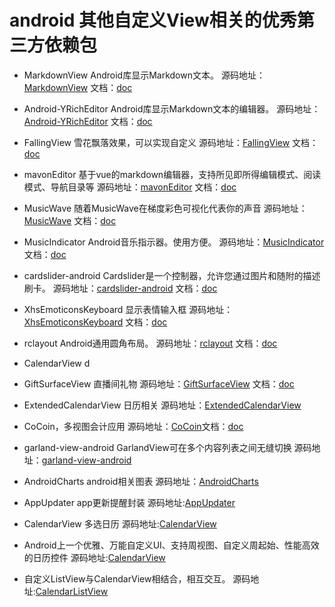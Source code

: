 

# android 其他自定义View相关的优秀第三方依赖包

* MarkdownView Android库显示Markdown文本。
源码地址：[MarkdownView](https://github.com/tiagohm/MarkdownView) 文档：[doc](https://github.com/tiagohm/MarkdownView/blob/master/README.md)

* Android-YRichEditor Android库显示Markdown文本的编辑器。
源码地址：[Android-YRichEditor](https://github.com/YeDaxia/Android-YRichEditor) 文档：[doc](https://github.com/YeDaxia/Android-YRichEditor/blob/master/README.md)

* FallingView 雪花飘落效果，可以实现自定义
源码地址：[FallingView](https://github.com/DingMouRen/FallingView) 文档：[doc](https://github.com/DingMouRen/FallingView/blob/master/README.md)

* mavonEditor  基于vue的markdown编辑器，支持所见即所得编辑模式、阅读模式、导航目录等
源码地址：[mavonEditor](https://github.com/hinesboy/mavonEditor) 文档：[doc](https://github.com/hinesboy/mavonEditor/blob/master/README.md)

* MusicWave  随着MusicWave在梯度彩色可视化代表你的声音
源码地址：[MusicWave](https://github.com/akshay2211/MusicWave) 文档：[doc](https://github.com/akshay2211/MusicWave/blob/master/README.md)

* MusicIndicator  Android音乐指示器。使用方便。
源码地址：[MusicIndicator](https://github.com/Taishi-Y/MusicIndicator) 文档：[doc](https://github.com/Taishi-Y/MusicIndicator/blob/master/README.md)

* cardslider-android Cardslider是一个控制器，允许您通过图片和随附的描述刷卡。
源码地址：[cardslider-android](https://github.com/Ramotion/cardslider-android) 文档：[doc](https://github.com/Ramotion/cardslider-android/blob/master/README.md)

* XhsEmoticonsKeyboard 显示表情输入框
源码地址：[XhsEmoticonsKeyboard](https://github.com/w446108264/XhsEmoticonsKeyboard) 文档：[doc](https://github.com/w446108264/XhsEmoticonsKeyboard/blob/master/README.md)
 
* rclayout Android通用圆角布局。
源码地址：[rclayout](https://github.com/GcsSloop/rclayout) 文档：[doc](https://github.com/GcsSloop/rclayout/blob/master/README.md)

* CalendarView d

* GiftSurfaceView 直播间礼物
源码地址：[GiftSurfaceView](https://github.com/jenly1314/GiftSurfaceView) 文档：[doc](https://github.com/jenly1314/GiftSurfaceView/blob/master/README.md)

* ExtendedCalendarView 日历相关
源码地址：[ExtendedCalendarView](https://github.com/tyczj/ExtendedCalendarView)


* CoCoin，多视图会计应用
源码地址：[CoCoin](https://github.com/Nightonke/CoCoin)文档：[doc](https://github.com/Nightonke/CoCoin/blob/master/README.md)

* garland-view-android GarlandView可在多个内容列表之间无缝切换
源码地址：[garland-view-android](https://github.com/Ramotion/garland-view-android)

* AndroidCharts android相关图表
源码地址：[AndroidCharts](https://github.com/HackPlan/AndroidCharts)

* AppUpdater app更新提醒封装
源码地址:[AppUpdater](https://github.com/javiersantos/AppUpdater)

* CalendarView 多选日历
源码地址:[CalendarView](https://github.com/SheHuan/CalendarView)

* Android上一个优雅、万能自定义UI、支持周视图、自定义周起始、性能高效的日历控件
源码地址:[CalendarView](https://github.com/huanghaibin-dev/CalendarView)

* 自定义ListView与CalendarView相结合，相互交互。
源码地址:[CalendarListView](https://github.com/Kelin-Hong/CalendarListView)
